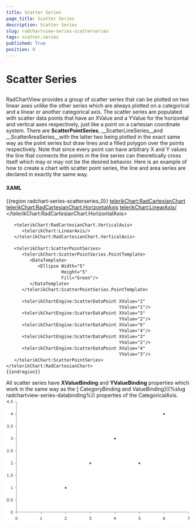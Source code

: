 ```yaml
---
title: Scatter Series
page_title: Scatter Series
description: Scatter Series
slug: radchartview-series-scatterseries
tags: scatter,series
published: True
position: 0
---
```


# Scatter Series



## 

RadChartView provides a group of scatter series that can be plotted on two linear axes
          unlike the other series which are always plotted on a categorical and a linear or another categorical axis.
          The scatter series are populated with scatter data points that have an XValue and a YValue for the
          horizontal and vertical axes respectively, just like a point on a cartesian coordinate system.
          There are __ScatterPointSeries__, __ScatterLineSeries__and
          __ScatterAreaSeries__with the latter two being plotted in the exact same way
          as the point series but draw lines and a filled polygon over the points respectively.
          Note that since every point can have arbitrary X and Y values the line that connects
          the points in the line series can theoretically cross itself which may or may not be the desired behavior.
          Here is an example of how to create a chart with scatter point series, the line and area series are declared in exactly the same way.
        

#### __XAML__

{{region radchart-series-scatterseries_0}}
	<telerikChart:RadCartesianChart>
	   <telerikChart:RadCartesianChart.HorizontalAxis>
	      <telerikChart:LinearAxis/>
	   </telerikChart:RadCartesianChart.HorizontalAxis>
	
	   <telerikChart:RadCartesianChart.VerticalAxis>
	      <telerikChart:LinearAxis/>
	   </telerikChart:RadCartesianChart.VerticalAxis>
	
	   <telerikChart:ScatterPointSeries>
	      <telerikChart:ScatterPointSeries.PointTemplate>
	         <DataTemplate>
	            <Ellipse Width="5"
	                     Height="5"
	                     Fill="Green"/>
	         </DataTemplate>
	      </telerikChart:ScatterPointSeries.PointTemplate>
	
	      <telerikChartEngine:ScatterDataPoint XValue="2"
	                                           YValue="1"/>
	      <telerikChartEngine:ScatterDataPoint XValue="5"
	                                           YValue="2"/>
	      <telerikChartEngine:ScatterDataPoint XValue="6"
	                                           YValue="4"/>
	      <telerikChartEngine:ScatterDataPoint XValue="3"
	                                           YValue="2"/>
	      <telerikChartEngine:ScatterDataPoint XValue="4"
	                                           YValue="3"/>
	   </telerikChart:ScatterPointSeries>
	</telerikChart:RadCartesianChart>
	{{endregion}}



All scatter series have __XValueBinding__ and __YValueBinding__ 
          properties which work in the same way as the [
            CategoryBinding and ValueBinding]({%slug radchartview-series-databinding%}) properties of the CategoricalAxis.
        ![Rad Charting Kit-radchart series scatter](images/radchartview-chart_series_scatter.PNG)
